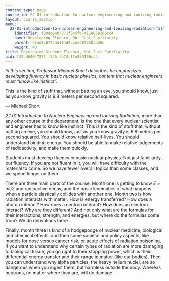 ```yaml
---
content_type: page
course_id: 22-01-introduction-to-nuclear-engineering-and-ionizing-radiation-fall-2015
layout: course_section
menu:
  22-01-introduction-to-nuclear-engineering-and-ionizing-radiation-fall-2015:
    identifier: f39ad6407871f345fb7411e859166cc4
    name: Developing Fluency, Not Just Familiarity
    parent: e7ad8c674c4d114d9ccec60f510aa26e
    weight: 40
title: Developing Student Fluency, Not Just Familiarity
uid: f39ad640-7871-f345-fb74-11e859166cc4
---
```


_In this section, Professor Michael Short describes he emphasizes developing fluency in basic nuclear physics, content that nuclear engineers must “know like instinct”._

This is the kind of stuff that, without batting an eye, you should know, just as you know gravity is 9.8 meters per second squared.

— Michael Short

_22.01 Introduction to Nuclear Engineering and Ionizing Radiation_, more than any other course in the department, is the one that every nuclear scientist and engineer has to know like instinct. This is the kind of stuff that, without batting an eye, you should know, just as you know gravity is 9.8 meters per second squared. You should know relative half-lives. You should understand binding energy. You should be able to make relative judgements of radioactivity, and make them quickly.

Students must develop fluency in basic nuclear physics. Not just familiarity, but fluency. If you are not fluent in it, you will have difficulty with the material to come. So we have fewer overall topics than some classes, and we spend longer on them.

There are three main parts of the course. Month one is getting to know _E = mc2_ and radioactive decay, and the basic kinematics of what happens when a particle elastically collides with another one. Month two is how radiation interacts with matter: How is energy transferred? How does a photon interact? How does a neutron interact? How does an electron interact? Why are they different? And not only what are the formulas for their interactions, strength, and energies, but where do the formulas come from? We do derivations there.

Finally, month three is kind of a hodgepodge of nuclear medicine, biological and chemical effects, and then some societal and policy aspects, like models for dose versus cancer risk, or acute effects of radiation poisoning. If you want to understand why certain types of radiation are more damaging to biological tissue, you go right to their stopping power, which is their differential energy transfer and their range in matter (like our bodies). Then you can understand why alpha particles, the heavy helium nuclei, are so dangerous when you ingest them, but harmless outside the body. Whereas neutrons, no matter where they are, will do damage.